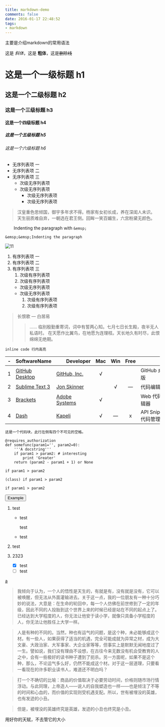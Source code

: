 ```yaml
---
title: markdown-demo
comments: false
date: 2016-01-17 22:48:52
tags:
- markdown
---
```

主要是介绍markdown的常用语法
<!-- more -->



这是 *斜体*，这是 **粗体**，这是~~删除线~~

# 这是一个一级标题 h1

## 这是一个二级标题 h2

### 这是一个三级标题 h3

#### 这是一个四级标题 h4

##### 这是一个五级标题 h5

###### 这是一个六级标题 h6

- 无序列表项 一
- 无序列表项 二
- 无序列表项 三
    - 次级无序列表项
    - 次级无序列表项
        - 次级无序列表项
        - 次级无序列表项

> 汉皇重色思倾国，御宇多年求不得。杨家有女初长成，养在深闺人未识。
天生丽质难自弃，一朝选在君王侧。回眸一笑百媚生，六宫粉黛无颜色。


&emsp;&emsp;Indenting the paragraph with `&emsp;`
```
&emsp;&emsp;Indenting the paragraph
```

![11](http://moxfive.xyz/resources/Mihawk-Wind.gif)

1. 有序列表项 一
1. 有序列表项 二
1. 有序列表项 三
    1. 次级有序列表项
    1. 次级有序列表项
    - 次级无序列表项
    - 次级无序列表项
        1. 次级有序列表项
        1. 次级有序列表项

> 长恨歌 — 白居易
>> ……
临别殷勤重寄词，词中有誓两心知。七月七日长生殿，夜半无人私语时。
在天愿作比翼鸟，在地愿为连理枝。天长地久有时尽，此恨绵绵无绝期。


`inline code 行内高亮`

-|SoftwareName|　　Developer　　|Mac|Win|Free|　　　　Note　　　　
:-:|-|-|:-:|:-:|:-:|-
1|[GitHub Desktop](https://desktop.github.com/)|[GitHub, Inc.](https://en.wikipedia.org/wiki/GitHub)|√|||GitHub 桌面版
2|[Sublime Text 3](http://www.sublimetext.com/)|[Jon Skinner](https://en.wikipedia.org/wiki/Sublime_Text)||√|—|代码编辑器
3|[Brackets](http://brackets.io/)|[Adobe Systems](http://is.gd/q5bGeJ)|√|||Web 代码编辑器
4|[Dash](https://kapeli.com/dash)|[Kapeli](https://kapeli.com/)|√|—|x|API Snippet 代码管理

    这是一个代码块，此行左侧有四个不可见的空格。

```
@requires_authorization
def somefunc(param1='', param2=0):
    '''A docstring'''
    if param1 > param2: # interesting
        print 'Greater'
    return (param2 - param1 + 1) or None
```

<code class="match">if param1 > param2</code>

`(class) if param1 > param2`

`if param1 > param2`

<button title="这是一个代码块，此行左侧有四个不可见的空格。" class="titleModal light" data-placement="right">Example</button>

1. test
    * test

        test
    * test
2. test

1. 2323
    - [x] test
    - [ ] test

[a](www.123.com "tagcloud: 插入标签云")


> 我倾向于认为，一个人的悟性是天生的，有就是有，没有就是没有，它可以被唤醒，但无法从外面灌输进去。关于这一点，我的一位朋友有一种十分巧妙的说法，大意是：在生命的轮回中，每一个人仿佛在前世修到了一定的年级，因此不同的人投胎到这个世界上来的时候已经是站在不同的起点上了。已经达到大学程度的人，你无法让他安于读小学，就像只具备小学程度的人，你无法让他胜任上大学一样。

> 人是有种的不同的。当然，种也有运气的问题，是这个种，未必能够成这个材。有一些人，如果获得了适当的机遇，完全可能成就为异常之材，成为大文豪、大政治家、大军事家、大企业家等等，但事实上是默默无闻地度过了一生。譬如说，我们没有理由不设想，在古往今来无数没有机会受教育的人之中，会有一些极好的读书种子遭到了扼杀。另一方面呢，如果不是这个种，那么，不论运气多么好，仍然不能成这个材。对于这一层道理，只要看一看现在的许多职业读书人，难道还不明白吗？

> 打一个不确切的比喻：商品的价值取决于必要劳动时间，价格则随市场行情浮动。与此同理，上帝造人——说人的自我塑造也一样——也是倾注了不等的时间和心血的，而价值的实现则受机遇支配。所以，世有被埋没的英雄，也有发迹的小丑。

> 但是，被埋没的英雄终究是英雄，发迹的小丑也终究是小丑。

用好你的天赋，不去管它的大小
